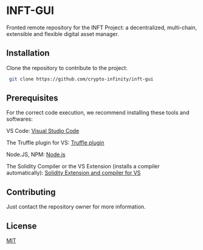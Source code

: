 # INFT-GUI

Fronted remote repository for the INFT Project: a decentralized, multi-chain, extensible and flexible digital asset manager.

## Installation

Clone the repository to contribute to the project:

```bash
 git clone https://github.com/crypto-infinity/inft-gui
```

## Prerequisites

For the correct code execution, we recommend installing these tools and softwares:

VS Code: [Visual Studio Code](https://code.visualstudio.com/download)

The Truffle plugin for VS: [Truffle plugin](https://marketplace.visualstudio.com/items?itemName=trufflesuite-csi.truffle-vscode)

Node.JS, NPM: [Node.js](https://nodejs.org/)

The Solidity Compiler or the VS Extension (installs a compiler automatically): [Solidity Extension and compiler for VS](https://docs.soliditylang.org/en/v0.8.20/installing-solidity.html)

## Contributing

Just contact the repository owner for more information.

## License

[MIT](https://choosealicense.com/licenses/mit/)
